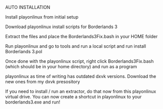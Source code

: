 AUTO INSTALLATION



Install playonlinux from initial setup

 

Download playonlinux install scripts for Borderlands 3

 

Extract the files and place the Borderlands3Fix.bash in your HOME folder

 

Run playonlinux and go to tools and run a local script and run install Borderlands 3.pol

 

Once done with the playonlinux script, right click Borderlands3Fix.bash (which should be in your home directory) and run as a program

playonlinux as time of writing has outdated dxvk versions. Download the new ones from my dxvk presository

If you need to install / run an extractor, do that now from this playonlinux virtual drive. You can now create a shortcut in playonlinux to your borderlands3.exe and run!
